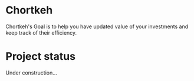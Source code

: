 # Chortkeh

Chortkeh's Goal is to help you have updated value of your investments and keep track of their efficiency.

# Project status

Under construction...
